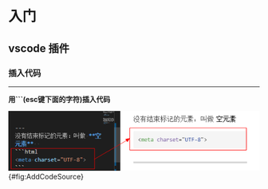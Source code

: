 # 入门

## vscode 插件

### 插入代码

---
**用```(esc键下面的字符)插入代码** 

![插入代码](./Fig/AddCodeSource.png){#fig:AddCodeSource}

